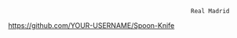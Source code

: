                                                         Real Madrid

https://github.com/YOUR-USERNAME/Spoon-Knife 

